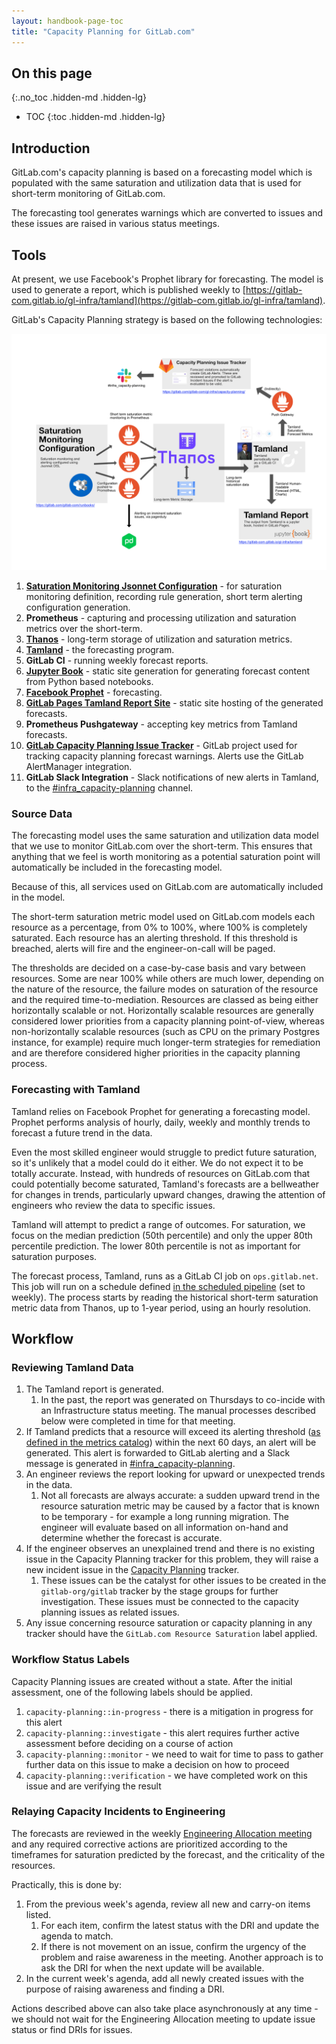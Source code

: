 ```yaml
---
layout: handbook-page-toc
title: "Capacity Planning for GitLab.com"
---
```


## On this page
{:.no_toc .hidden-md .hidden-lg}

- TOC
{:toc .hidden-md .hidden-lg}

## Introduction

GitLab.com's capacity planning is based on a forecasting model which is populated with the same saturation and utilization data
that is used for short-term monitoring of GitLab.com. 

The forecasting tool generates warnings which are converted to issues and these issues are raised in various status meetings. 

## Tools

At present, we use Facebook's Prophet library for forecasting. The model is used to generate a report, which is published weekly to [https://gitlab-com.gitlab.io/gl-infra/tamland](https://gitlab-com.gitlab.io/gl-infra/tamland).

GitLab's Capacity Planning strategy is based on the following technologies:

![Tamland architecture diagram](img/architecture.png)

1. **[Saturation Monitoring Jsonnet Configuration](https://gitlab.com/gitlab-com/runbooks/-/tree/master/metrics-catalog/saturation)** - for saturation monitoring definition, recording rule generation, short term alerting configuration generation.
1. **Prometheus** - capturing and processing utilization and saturation metrics over the short-term.
1. **[Thanos](https://thanos.gitlab.net/)** - long-term storage of utilization and saturation metrics.
1. **[Tamland](https://gitlab.com/gitlab-com/gl-infra/tamland)** - the forecasting program.
1. **GitLab CI** - running weekly forecast reports.
1. **[Jupyter Book](https://jupyterbook.org/)** - static site generation for generating forecast content from Python based notebooks.
1. **[Facebook Prophet](https://facebook.github.io/prophet/)** - forecasting.
1. **[GitLab Pages Tamland Report Site](https://gitlab-com.gitlab.io/gl-infra/tamland)** - static site hosting of the generated forecasts.
1. **Prometheus Pushgateway** - accepting key metrics from Tamland forecasts.
1. **[GitLab Capacity Planning Issue Tracker](https://gitlab.com/gitlab-com/gl-infra/capacity-planning/-/issues)** - GitLab project used for tracking capacity planning forecast warnings. Alerts use the GitLab AlertManager integration.
1. **GitLab Slack Integration** - Slack notifications of new alerts in Tamland, to the [#infra_capacity-planning](https://gitlab.slack.com/archives/C01AHAD2H8W) channel.

### Source Data

The forecasting model uses the same saturation and utilization data model that we use
to monitor GitLab.com over the short-term. This ensures that anything that we feel is worth monitoring as a potential
saturation point will automatically be included in the forecasting model.

Because of this, all services used on GitLab.com are automatically included in the model.

The short-term saturation metric model used on GitLab.com models each resource as a percentage, from 0% to 100%, where 100% is completely saturated. Each resource has an alerting threshold. If this threshold is breached, alerts will fire and the engineer-on-call will be paged.

The thresholds are decided on a case-by-case basis and vary between resources. Some are near 100% while others are much lower, depending on the nature of the resource, the failure modes on saturation of the resource and the required time-to-mediation. Resources are classed as being either horizontally scalable or not. Horizontally scalable resources are generally considered lower priorities from a capacity planning point-of-view, whereas non-horizontally scalable resources (such as CPU on the primary Postgres instance, for example) require much longer-term strategies for remediation and are therefore considered higher priorities in the capacity planning process.

### Forecasting with Tamland

Tamland relies on Facebook Prophet for generating a forecasting model. Prophet performs analysis of hourly, daily, weekly and monthly trends to forecast a future trend in the data.

Even the most skilled engineer would struggle to predict future saturation, so it's unlikely that a model could do it either. We do not expect it to be totally accurate. Instead, with hundreds of resources on GitLab.com that could potentially become saturated, Tamland's forecasts are a bellweather for changes in trends, particularly upward changes, drawing the attention of engineers who review the data to specific issues.

Tamland will attempt to predict a range of outcomes. For saturation, we focus on the median prediction (50th percentile) and only the upper 80th percentile prediction. The lower 80th percentile is not as important for saturation purposes.

The forecast process, Tamland, runs as a GitLab CI job on `ops.gitlab.net`. This job will run on a schedule defined [in the scheduled pipeline](https://ops.gitlab.net/gitlab-com/gl-infra/tamland/-/pipeline_schedules) (set to weekly). The process starts by reading the historical short-term saturation metric data from Thanos, up to 1-year period, using an hourly resolution.

## Workflow

### Reviewing Tamland Data

1. The Tamland report is generated.
   1. In the past, the report was generated on Thursdays to co-incide with an Infrastructure status meeting. The manual processes described below were completed in time for that meeting. 
1. If Tamland predicts that a resource will exceed its alerting threshold ([as defined in the metrics catalog](https://gitlab.com/gitlab-com/runbooks/-/tree/master/metrics-catalog/saturation)) within the next 60 days, an alert will be generated. This alert is forwarded to GitLab alerting and a Slack message is generated in [#infra_capacity-planning](https://gitlab.slack.com/archives/C01AHAD2H8W).
1. An engineer reviews the report looking for upward or unexpected trends in the data. 
   1. Not all forecasts are always accurate: a sudden upward trend in the resource saturation metric may be caused by a factor that is known to be temporary - for example a long running migration. The engineer will evaluate based on all information on-hand and determine whether the forecast is accurate.
1. If the engineer observes an unexplained trend and there is no existing issue in the Capacity Planning tracker for this problem, they will raise a new incident issue in the [Capacity Planning](https://gitlab.com/gitlab-com/gl-infra/capacity-planning/-/issues) tracker. 
   1. These issues can be the catalyst for other issues to be created in the `gitlab-org/gitlab` tracker by the stage groups for further investigation. These issues must be connected to the capacity planning issues as related issues.
1. Any issue concerning resource saturation or capacity planning in any tracker should have the `GitLab.com Resource Saturation` label applied.

### Workflow Status Labels

Capacity Planning issues are created without a state. After the initial assessment, one of the following labels should be applied. 

1. `capacity-planning::in-progress` - there is a mitigation in progress for this alert
1. `capacity-planning::investigate` - this alert requires further active assessment before deciding on a course of action
1. `capacity-planning::monitor` - we need to wait for time to pass to gather further data on this issue to make a decision on how to proceed
1. `capacity-planning::verification` - we have completed work on this issue and are  verifying the result

### Relaying Capacity Incidents to Engineering

The forecasts are reviewed in the weekly [Engineering Allocation meeting](/handbook/engineering/engineering-allocation) and any required corrective actions are prioritized according to the timeframes for saturation predicted by the forecast, and the criticality of the resources.

Practically, this is done by:
1. From the previous week's agenda, review all new and carry-on items listed. 
   1. For each item, confirm the latest status with the DRI and update the agenda to match.
   1. If there is not movement on an issue, confirm the urgency of the problem and raise awareness in the meeting. Another approach is to ask the DRI for when the next update will be available.
1. In the current week's agenda, add all newly created issues with the purpose of raising awareness and finding a DRI. 

Actions described above can also take place asynchronously at any time - we should not wait for the Engineering Allocation meeting to update issue status or find
DRIs for issues. 






